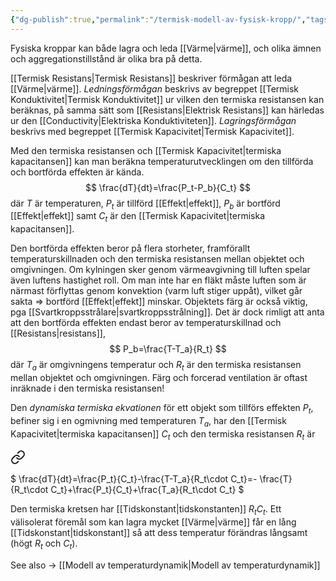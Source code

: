 ```yaml
---
{"dg-publish":true,"permalink":"/termisk-modell-av-fysisk-kropp/","tags":["elenergiteknik"]}
---
```



Fysiska kroppar kan både lagra och leda [[Värme\|värme]], och olika ämnen och aggregationstillstånd är olika bra på detta. 

[[Termisk Resistans\|Termisk Resistans]] beskriver förmågan att leda [[Värme\|värme]]. *Ledningsförmågan* beskrivs av begreppet [[Termisk Konduktivitet\|Termisk Konduktivitet]] ur vilken den termiska resistansen kan beräknas, på samma sätt som [[Resistans\|Elektrisk Resistans]] kan härledas ur den [[Conductivity\|Elektriska Konduktiviteten]]. *Lagringsförmågan* beskrivs med begreppet [[Termisk Kapacivitet\|Termisk Kapacivitet]]. 

Med den termiska resistansen och [[Termisk Kapacivitet\|termiska kapacitansen]] kan man beräkna temperaturutvecklingen om den tillförda och bortförda effekten är kända.
$$
\frac{dT}{dt}=\frac{P_t-P_b}{C_t}
$$
där $T$ är temperaturen, $P_t$ är tillförd [[Effekt\|effekt]], $P_b$ är bortförd [[Effekt\|effekt]] samt $C_t$ är den [[Termisk Kapacivitet\|termiska kapacitansen]].

Den bortförda effekten beror på flera storheter, framförallt temperaturskillnaden och den termiska resistansen mellan objektet och omgivningen. Om kylningen sker genom värmeavgivning till luften spelar även luftens hastighet roll. Om man inte har en fläkt måste luften som är närmast förflyttas genom konvektion (varm luft stiger uppåt), vilket går sakta => bortförd [[Effekt\|effekt]] minskar. Objektets färg är också viktig, pga [[Svartkroppsstrålare\|svartkroppsstrålning]]. Det är dock rimligt att anta att den bortförda effekten endast beror av temperaturskillnad och [[Resistans\|resistans]],
$$
P_b=\frac{T-T_a}{R_t}
$$
där $T_a$ är omgivningens temperatur och $R_t$ är den termiska resistansen mellan objektet och omgivningen. Färg och forcerad ventilation är oftast inräknade i den termiska resistansen!

Den *dynamiska termiska ekvationen* för ett objekt som tillförs effekten $P_t$, befiner sig i en ogmivning med temperaturen $T_a$, har den [[Termisk Kapacivitet\|termiska kapacitansen]] $C_t$ och den termiska resistansen $R_t$ är


<div class="transclusion internal-embed is-loaded"><a class="markdown-embed-link" href="/den-dynamiska-termiska-ekvationen/" aria-label="Open link"><svg xmlns="http://www.w3.org/2000/svg" width="24" height="24" viewBox="0 0 24 24" fill="none" stroke="currentColor" stroke-width="2" stroke-linecap="round" stroke-linejoin="round" class="svg-icon lucide-link"><path d="M10 13a5 5 0 0 0 7.54.54l3-3a5 5 0 0 0-7.07-7.07l-1.72 1.71"></path><path d="M14 11a5 5 0 0 0-7.54-.54l-3 3a5 5 0 0 0 7.07 7.07l1.71-1.71"></path></svg></a><div class="markdown-embed">





$
\frac{dT}{dt}=\frac{P_t}{C_t}-\frac{T-T_a}{R_t\cdot C_t}=- \frac{T}{R_t\cdot C_t}+\frac{P_t}{C_t}+\frac{T_a}{R_t\cdot C_t}
$

</div></div>


Den termiska kretsen har [[Tidskonstant\|tidskonstanten]] $R_tC_t$. Ett välisolerat föremål som kan lagra mycket [[Värme\|värme]] får en lång [[Tidskonstant\|tidskonstant]] så att dess temperatur förändras långsamt (högt $R_t$ och $C_t$).


See also -> [[Modell av temperaturdynamik\|Modell av temperaturdynamik]]